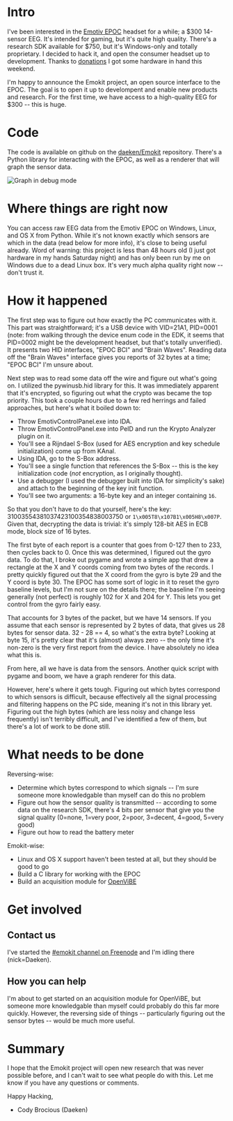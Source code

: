 Intro
=====

I've been interested in the [Emotiv EPOC](http://emotiv.com/) headset for a while; a $300 14-sensor EEG.  It's intended for gaming, but it's quite high quality.  There's a research SDK available for $750, but it's Windows-only and totally proprietary.  I decided to hack it, and open the consumer headset up to development.  Thanks to [donations](http://pledgie.com/campaigns/12906) I got some hardware in hand this weekend.

I'm happy to announce the Emokit project, an open source interface to the EPOC.  The goal is to open it up to develompent and enable new products and research.  For the first time, we have access to a high-quality EEG for $300 -- this is huge.

Code
====

The code is available on github on the [daeken/Emokit](http://github.com/daeken/Emokit) repository.  There's a Python library for interacting with the EPOC, as well as a renderer that will graph the sensor data.

![Graph in debug mode](http://i53.tinypic.com/34yyy47.jpg)

Where things are right now
==========================

You can access raw EEG data from the Emotiv EPOC on Windows, Linux, and OS X from Python.  While it's not known exactly which sensors are which in the data (read below for more info), it's close to being useful already.  Word of warning: this project is less than 48 hours old (I just got hardware in my hands Saturday night) and has only been run by me on Windows due to a dead Linux box.  It's very much alpha quality right now -- don't trust it.

How it happened
===============

The first step was to figure out how exactly the PC communicates with it.  This part was straightforward; it's a USB device with VID=21A1, PID=0001 (note: from walking through the device enum code in the EDK, it seems that PID=0002 might be the development headset, but that's totally unverified).  It presents two HID interfaces, "EPOC BCI" and "Brain Waves".  Reading data off the "Brain Waves" interface gives you reports of 32 bytes at a time; "EPOC BCI" I'm unsure about.

Next step was to read some data off the wire and figure out what's going on.  I utilized the pywinusb.hid library for this.  It was immediately apparent that it's encrypted, so figuring out what the crypto was became the top priority.  This took a couple hours due to a few red herrings and failed approaches, but here's what it boiled down to:

- Throw EmotivControlPanel.exe into IDA.
- Throw EmotivControlPanel.exe into PeID and run the Krypto Analyzer plugin on it.
- You'll see a Rijndael S-Box (used for AES encryption and key schedule initialization) come up from KAnal.
- Using IDA, go to the S-Box address.
- You'll see a single function that references the S-Box -- this is the key initialization code (*not* encryption, as I originally thought).
- Use a debugger (I used the debugger built into IDA for simplicity's sake) and attach to the beginning of the key init function.
- You'll see two arguments: a 16-byte key and an integer containing `16`.

So that you don't have to do that yourself, here's the key: 31003554381037423100354838003750 or `1\x005T8\x107B1\x005H8\x007P`.  Given that, decrypting the data is trivial: it's simply 128-bit AES in ECB mode, block size of 16 bytes.

The first byte of each report is a counter that goes from 0-127 then to 233, then cycles back to 0.  Once this was determined, I figured out the gyro data.  To do that, I broke out pygame and wrote a simple app that drew a rectangle at the X and Y coords coming from two bytes of the records.  I pretty quickly figured out that the X coord from the gyro is byte 29 and the Y coord is byte 30.  The EPOC has some sort of logic in it to reset the gyro baseline levels, but I'm not sure on the details there; the baseline I'm seeing generally (not perfect) is roughly 102 for X and 204 for Y.  This lets you get control from the gyro fairly easy.

That accounts for 3 bytes of the packet, but we have 14 sensors.  If you assume that each sensor is represented by 2 bytes of data, that gives us 28 bytes for sensor data.  32 - 28 == 4, so what's the extra byte?  Looking at byte 15, it's pretty clear that it's (almost) always zero -- the only time it's non-zero is the very first report from the device.  I have absolutely no idea what this is.

From here, all we have is data from the sensors.  Another quick script with pygame and boom, we have a graph renderer for this data.

However, here's where it gets tough.  Figuring out which bytes correspond to which sensors is difficult, because effectively all the signal processing and filtering happens on the PC side, meaning it's not in this library yet.  Figuring out the high bytes (which are less noisy and change less frequently) isn't terribly difficult, and I've identified a few of them, but there's a lot of work to be done still.

What needs to be done
=====================

Reversing-wise:

- Determine which bytes correspond to which signals -- I'm sure someone more knowledgable than myself can do this no problem
- Figure out how the sensor quality is transmitted -- according to some data on the research SDK, there's 4 bits per sensor that give you the signal quality (0=none, 1=very poor, 2=poor, 3=decent, 4=good, 5=very good)
- Figure out how to read the battery meter

Emokit-wise:

- Linux and OS X support haven't been tested at all, but they should be good to go
- Build a C library for working with the EPOC
- Build an acquisition module for [OpenViBE](http://openvibe.inria.fr/)

Get involved
================

Contact us
----------

I've started the [#emokit channel on Freenode](irc://irc.freenode.net/emokit) and I'm idling there (nick=Daeken).

How you can help
----------------

I'm about to get started on an acquisition module for OpenViBE, but someone more knowledgable than myself could probably do this far more quickly.  However, the reversing side of things -- particularly figuring out the sensor bytes -- would be much more useful.

Summary
=======

I hope that the Emokit project will open new research that was never possible before, and I can't wait to see what people do with this.  Let me know if you have any questions or comments.

Happy Hacking,  
- Cody Brocious (Daeken)

